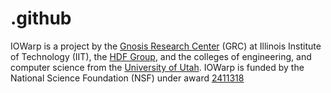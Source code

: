 # .github
IOWarp is a project by the [Gnosis Research Center](grc.iit.edu) (GRC) at Illinois Institute of Technology (IIT), the [HDF Group](https://portal.hdfgroup.org/), and the colleges of engineering, and computer science from the [University of Utah](https://www.utah.edu/). IOWarp is funded by the National Science Foundation (NSF) under award [2411318](https://www.nsf.gov/awardsearch/showAward?AWD_ID=2411318&HistoricalAwards=false)
